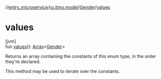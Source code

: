 //[entry_microservice](../../../index.md)/[ru.itmo.model](../index.md)/[Gender](index.md)/[values](values.md)

# values

[jvm]\
fun [values](values.md)(): [Array](https://kotlinlang.org/api/core/kotlin-stdlib/kotlin/-array/index.html)&lt;[Gender](index.md)&gt;

Returns an array containing the constants of this enum type, in the order they're declared.

This method may be used to iterate over the constants.